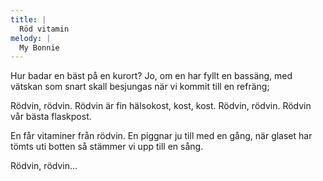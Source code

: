 ```yaml
---
title: |
  Röd vitamin
melody: |
  My Bonnie
---
```

Hur badar en bäst på en kurort?
Jo, om en har fyllt en bassäng,
med vätskan som snart skall besjungas
när vi kommit till en refräng;

Rödvin, rödvin.
Rödvin är fin hälsokost, kost, kost.
Rödvin, rödvin.
Rödvin vår bästa flaskpost.

En får vitaminer från rödvin.
En piggnar ju till med en gång,
när glaset har tömts uti botten
så stämmer vi upp till en sång.

Rödvin, rödvin...